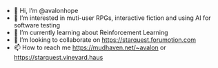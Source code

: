 - 👋 Hi, I’m @avalonhope
- 👀 I’m interested in muti-user RPGs, interactive fiction and using AI for software testing
- 🌱 I’m currently learning about Reinforcement Learning
- 💞️ I’m looking to collaborate on https://starquest.forumotion.com
- 📫 How to reach me https://mudhaven.net/~avalon or https://starquest.vineyard.haus
